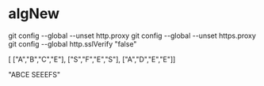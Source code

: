 # algNew

git config --global --unset http.proxy
git config --global --unset https.proxy
git config --global http.sslVerify "false"


[
["A","B","C","E"],
["S","F","E","S"],
["A","D","E","E"]]

"ABCE SEEEFS"

